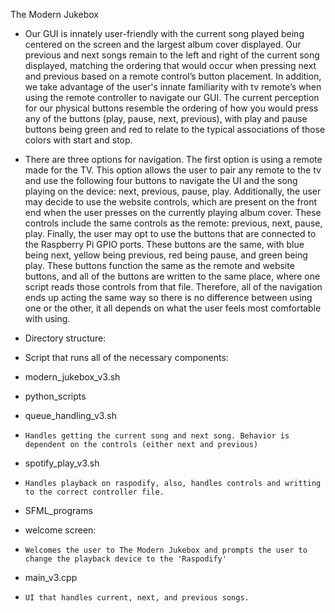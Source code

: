 The Modern Jukebox

 - Our GUI is innately user-friendly with the current song played being centered on the screen and the largest album cover displayed. Our previous and next songs remain to the left and right of the current song displayed, matching the ordering that would occur when pressing next and previous based on a remote control’s button placement. In addition, we take advantage of the user's innate familiarity with tv remote’s when using the remote controller to navigate our GUI. The current perception for our physical buttons resemble the ordering of how you would press any of the buttons (play, pause, next, previous), with play and pause buttons being green and red to relate to the typical associations of those colors with start and stop.  




- There are three options for navigation. The first option is using a remote made for the TV. This option allows the user to pair any remote to the tv and use the following four buttons to navigate the UI and the song playing on the device: next, previous, pause, play. Additionally, the user may decide to use the website controls, which are present on the front end when the user presses on the currently playing album cover. These controls include the same controls as the remote: previous, next, pause, play. Finally, the user may opt to use the buttons that are connected to the Raspberry Pi GPIO ports. These buttons are the same, with blue being next, yellow being previous, red being pause, and green being play. These buttons function the same as the remote and website buttons, and all of the buttons are written to the same place, where one script reads those controls from that file. Therefore, all of the navigation ends up acting the same way so there is no difference between using one or the other, it all depends on what the user feels most comfortable with using. 

- Directory structure:
- Script that runs all of the necessary components:
- modern_jukebox_v3.sh
- python_scripts
-   queue_handling_v3.sh
-     Handles getting the current song and next song. Behavior is dependent on the controls (either next and previous)
-   spotify_play_v3.sh
-     Handles playback on raspodify, also, handles controls and writting to the correct controller file.
- SFML_programs
-   welcome screen:
-     Welcomes the user to The Modern Jukebox and prompts the user to change the playback device to the 'Raspodify'
-   main_v3.cpp
-     UI that handles current, next, and previous songs.
